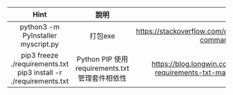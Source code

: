 
|Hint|說明|參考|
|:--:|:--:|:--:|
|python3 -m PyInstaller myscript.py| 打包exe |https://stackoverflow.com/questions/53798660/pyinstaller-command-not-found|
|pip3 freeze ./requirements.txt <br> pip3 install -r ./requirements.txt|Python PIP 使用 requirements.txt 管理套件相依性|https://blog.longwin.com.tw/2019/03/python-pip-requirements-txt-management-package-2019/|



